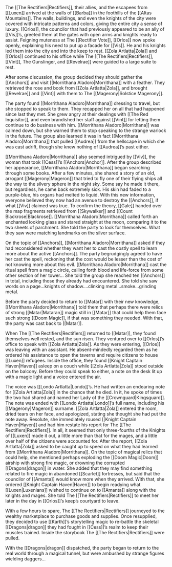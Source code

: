 The [[The Rectifiers|Rectifiers]], their allies, and the escapees from [[Luxen]] arrived at the walls of [[Barba]] in the foothills of the [[Altas Mountains]]. The walls, buildings, and even the knights of the city were covered with intricate patterns and colors, giving the entire city a sense of luxury. [[Orlos]], the councilor that had previously appeared to be an ally of [[Vis]]’s, greeted them at the gates with open arms and knights ready to assist. Feigning muteness at The [[Rectifier Vote]], [[Orlos]] now spoke openly, explaining his need to put up a facade for [[Vis]]. He and his knights led them into the city and into the keep to rest. [[Zola Artlatta|Zola]] and [[Orlos]] continued to his office while The [[The Rectifiers|Rectifiers]], [[Vint]], The Gunslinger, and [[Revelrae]] were guided to a large suite to rest.

After some discussion, the group decided they should gather the [[Anchors]] and visit [[Morrithana Aladoro|Morrithana]] with a feather. They retrieved the rose and book from [[Zola Artlatta|Zola]], and brought [[Revelrae]] and [[Vint]] with them to The [[Magerony|Solstice Magerony]].

The party found [[Morrithana Aladoro|Morrithana]] dressing to travel, but she stopped to speak to them. They recapped her on all that had happened since last they met. She grew angry at their dealings with [[The Red Inquisitor]], and even brandished her staff against [[Vint]] for letting them continue to do business with him. [[Morrithana Aladoro|Morrithana]] was calmed down, but she warned them to stop speaking to the strange warlock in the future. The group also learned it was in fact [[Morrithana Aladoro|Morrithana]] that pulled [[Audrea]] from the hellscape in which she was cast adrift, though she knew nothing of [[Audrea]]’s past either.

[[Morrithana Aladoro|Morrithana]] also seemed intrigued by [[Viv]], the woman that took [[Cess]]’s [[Anchors|Anchor]]. After the group described her appearance, [[Morrithana Aladoro|Morrithana]] began searching through some books. After a few minutes, she shared a story of an old, arrogant [[Magerony|Mageron]] that tried to fly one of their flying ships all the way to the silvery sphere in the night sky. Some say he made it there, but regardless, he came back extremely sick. His skin had faded to a purple-blue, his organs had melted to liquid. With this new information, everyone believed they now had an avenue to destroy the [[Anchors]], if what [[Viv]] claimed was true. To confirm the theory, [[Gale]] handed over the map fragments retrieved from [[Skywalker]] and [[Count Blackrose|Blackrose]]. [[Morrithana Aladoro|Morrithana]] called forth an enchanted looking glass and stared straight at the moon, comparing it to the two sheets of parchment. She told the party to look for themselves. What they saw were matching landmarks on the silver surface. 

On the topic of [[Anchors]], [[Morrithana Aladoro|Morrithana]] asked if they had reconsidered whether they want her to cast the costly spell to learn more about the active [[Anchors]]. The party begrudgingly agreed to have her cast the spell, reckoning that the cost would be lesser than the cost of not knowing more about this evil. [[Morrithana Aladoro|Morrithana]] cast the ritual spell from a magic circle, calling forth blood and life-force from some other section of her tower… She told the group she reached ten [[Anchors]] in total, including those they already had encountered. She told she saw words on a page...knights of shadow….clinking metal...smoke...grinding metal. 

Before the party decided to return to [[Matar]] with their new knowledge, [[Morrithana Aladoro|Morrithana]] told them that perhaps there were relics of strong [[Matar|Mataran]] magic still in [[Matar]] that could help them face such strong [[Doom Magic]], if that was something they needed. With that, the party was cast back to [[Matar]]. 

When The [[The Rectifiers|Rectifiers]] returned to [[Matar]], they found themselves well rested, and the sun risen. They ventured over to [[Orlos]]’s office to speak with [[Zola Artlatta|Zola]]. As they were entering, [[Orlos]] was leaving with an assistant. He absent-mindedly regarded them as he ordered his assistance to open the taverns and require citizens to house [[Luxen]] refugees. Inside the office, they found [[Knight Captain Haven|Haven]] asleep on a couch while [[Zola Artlatta|Zola]] stood outside on the balcony. Before they could speak to either, a note on the desk lit up with a magic light and a voice entered the air. 

The voice was [[Londo Artlatta|Londo]]’s. He had written an endearing note for [[Zola Artlatta|Zola]] in the chance that he died. In it, he spoke of times the two had shared and named her Lady of the [[Crownguard|Kingsguard]]. The note was ended with [[Londo Artlatta|Londo]]’s full name, including his [[Magerony|Mageron]] surname. [[Zola Artlatta|Zola]] entered the room, dried tears on her face, and apologized, stating she thought she had put the note away. Resolute, she immediately roused [[Knight Captain Haven|Haven]] and had him restate his report for The [[The Rectifiers|Rectifiers]]. In all, it seemed that only three-fourths of the Knights of [[Luxen]] made it out, a little more than that for the mages, and a little over half of the citizens were accounted for. After the report, [[Zola Artlatta|Zola]] asked to be caught up to speed on what they had learned from [[Morrithana Aladoro|Morrithana]]. On the topic of magical relics that could help, she mentioned perhaps exploding the [[Doom Magic|Doom]] airship with strong fire magic, or drowning the corrupted [[Dragons|dragon]] in water. She added that they may find something related to fire magic in abandoned [[Scarlet]] fortresses, but said that the councilor of [[Amanta]] would know more when they arrived. With that, she ordered [[Knight Captain Haven|Haven]] to begin readying what [[Luxen|Luxenians]] wished to continue on to [[Amanta]] along with the knights and mages. She told The [[The Rectifiers|Rectifiers]] to meet her later in the day in [[Orlos]]’s keep’s courtyard to leave. 

With a few hours to spare, The [[The Rectifiers|Rectifiers]] journeyed to the wealthy marketplace to purchase goods and supplies. Once resupplied, they decided to use [[Karth]]’s storytelling magic to re-battle the skeletal [[Dragons|dragon]] they had fought in [[Cess]]’s realm to keep their muscles trained. Inside the storybook The [[The Rectifiers|Rectifiers]] were pulled.

With the [[Dragons|dragon]] dispatched, the party began to return to the real world through a magical tunnel, but were ambushed by strange figures wielding daggers… 